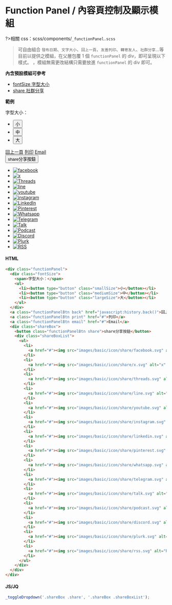 # Function Panel / 內容頁控制及顯示模組

?>相關 css：scss/components/`_functionPanel.scss`

> 可自由組合 `發布日期`、`文字大小`、`回上一頁`、`友善列印`、`轉寄友人`、`社群分享`...等目前以提供之模組，在父層包覆 1 個 `functionPanel` 的 div，即可呈現以下樣式。 ，模組無需更改結構只需要放進 `functionPanel` 的 div 即可。

**內含預設模組可參考**

- [fontSize 字型大小](components/fontsize.md)
- [share 社群分享](components/share.md)

**範例**

<div class="functionPanel">
  <div class="fontSizeInner">
    <span>字型大小：</span>
    <ul>
      <li><button type="button" class="smallSize">小</button></li>
      <li><button type="button" class="mediumSize">中</button></li>
      <li><button type="button" class="largeSize">大</button></li>
    </ul>
  </div>
  <a class="functionPanelBtn back" href="javascript:history.back()">回上一頁</a>
  <a class="functionPanelBtn print" href="#">列印</a>
  <a class="functionPanelBtn email" href="#">Email</a>

  <div class="shareBox">
    <button class="functionPanelBtn share">share分享按鈕</button>
    <div class="shareBoxList">
      <ul>
        <li>
          <a href="#"><img src="https://hywebu00.github.io/HyUI_5/images/basic/icon/share/facebook.svg" alt="facebook" /></a>
        </li>
        <li>
          <a href="#"><img src="https://hywebu00.github.io/HyUI_5/images/basic/icon/share/x.svg" alt="x" /></a>
        </li>
        <li>
          <a href="#"><img src="https://hywebu00.github.io/HyUI_5/images/basic/icon/share/threads.svg" alt="Threads" /></a>
        </li>
        <li>
          <a href="#"><img src="https://hywebu00.github.io/HyUI_5/images/basic/icon/share/line.svg" alt="line" /></a>
        </li>
        <li>
          <a href="#"><img src="https://hywebu00.github.io/HyUI_5/images/basic/icon/share/youtube.svg" alt="youtube" /></a>
        </li>
        <li>
          <a href="#"><img src="https://hywebu00.github.io/HyUI_5/images/basic/icon/share/instagram.svg" alt="instagram" /></a>
        </li>
        <li>
          <a href="#"><img src="https://hywebu00.github.io/HyUI_5/images/basic/icon/share/linkedin.svg" alt="LinkedIn" /></a>
        </li>
        <li>
          <a href="#"><img src="https://hywebu00.github.io/HyUI_5/images/basic/icon/share/pinterest.svg" alt="Pinterest" /></a>
        </li>
        <li>
          <a href="#"><img src="https://hywebu00.github.io/HyUI_5/images/basic/icon/share/whatsapp.svg" alt="Whatsapp" /></a>
        </li>
        <li>
          <a href="#"><img src="https://hywebu00.github.io/HyUI_5/images/basic/icon/share/telegram.svg" alt="Telegram" /></a>
        </li>
        <li>
          <a href="#"><img src="https://hywebu00.github.io/HyUI_5/images/basic/icon/share/talk.svg" alt="Talk" /></a>
        </li>
        <li>
          <a href="#"><img src="https://hywebu00.github.io/HyUI_5/images/basic/icon/share/podcast.svg" alt="Podcast" /></a>
        </li>
        <li>
          <a href="#"><img src="https://hywebu00.github.io/HyUI_5/images/basic/icon/share/discord.svg" alt="Discord" /></a>
        </li>
        <li>
          <a href="#"><img src="https://hywebu00.github.io/HyUI_5/images/basic/icon/share/plurk.svg" alt="Plurk" /></a>
        </li>
        <li>
          <a href="#"><img src="https://hywebu00.github.io/HyUI_5/images/basic/icon/share/rss.svg" alt="RSS" /></a>
        </li>
      </ul>
    </div>
  </div>
</div>

<!-- tabs:start -->

#### **HTML**

```html
<div class="functionPanel">
  <div class="fontSize">
    <span>字型大小：</span>
    <ul>
      <li><button type="button" class="smallSize">小</button></li>
      <li><button type="button" class="mediumSize">中</button></li>
      <li><button type="button" class="largeSize">大</button></li>
    </ul>
  </div>
  <a class="functionPanelBtn back" href="javascript:history.back()">回上一頁</a>
  <a class="functionPanelBtn print" href="#">列印</a>
  <a class="functionPanelBtn email" href="#">Email</a>
  <div class="shareBox">
    <button class="functionPanelBtn share">share分享按鈕</button>
    <div class="shareBoxList">
      <ul>
        <li>
          <a href="#"><img src="images/basic/icon/share/facebook.svg" alt="facebook" /></a>
        </li>
        <li>
          <a href="#"><img src="images/basic/icon/share/x.svg" alt="x" /></a>
        </li>
        <li>
          <a href="#"><img src="images/basic/icon/share/threads.svg" alt="Threads" /></a>
        </li>
        <li>
          <a href="#"><img src="images/basic/icon/share/line.svg" alt="line" /></a>
        </li>
        <li>
          <a href="#"><img src="images/basic/icon/share/youtube.svg" alt="youtube" /></a>
        </li>
        <li>
          <a href="#"><img src="images/basic/icon/share/instagram.svg" alt="instagram" /></a>
        </li>
        <li>
          <a href="#"><img src="images/basic/icon/share/linkedin.svg" alt="LinkedIn" /></a>
        </li>
        <li>
          <a href="#"><img src="images/basic/icon/share/pinterest.svg" alt="Pinterest" /></a>
        </li>
        <li>
          <a href="#"><img src="images/basic/icon/share/whatsapp.svg" alt="Whatsapp" /></a>
        </li>
        <li>
          <a href="#"><img src="images/basic/icon/share/telegram.svg" alt="Telegram" /></a>
        </li>
        <li>
          <a href="#"><img src="images/basic/icon/share/talk.svg" alt="Talk" /></a>
        </li>
        <li>
          <a href="#"><img src="images/basic/icon/share/podcast.svg" alt="Podcast" /></a>
        </li>
        <li>
          <a href="#"><img src="images/basic/icon/share/discord.svg" alt="Discord" /></a>
        </li>
        <li>
          <a href="#"><img src="images/basic/icon/share/plurk.svg" alt="Plurk" /></a>
        </li>
        <li>
          <a href="#"><img src="images/basic/icon/share/rss.svg" alt="RSS" /></a>
        </li>
      </ul>
    </div>
  </div>
</div>
```

#### **JS/JQ**

```javascript
_toggleDropdown('.shareBox .share', '.shareBox .shareBoxList');
```

<!-- tabs:end -->

<style>
  .functionPanel{
    justify-content: flex-start !important;
  }
</style>

<script>
  _toggleDropdown('.shareBox .share', '.shareBox .shareBoxList'); //分享開關切換
</script>

